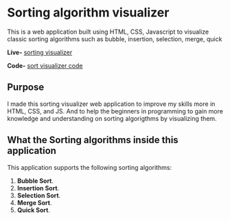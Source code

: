 # Sorting algorithm visualizer

This is a web application built using HTML, CSS, Javascript to visualize classic sorting algorithms such as bubble, insertion, selection, merge, quick 

**Live-** [sorting visualizer](https://sorting-visualizer-352038.netlify.app/) 

**Code-** [sort visualizer code](https://github.com/Bharat2911/Algorithm-Sorting-Visualizer)

## Purpose

I made this sorting visualizer web application to improve my skills more in
HTML, CSS, and JS. And to help the beginners in programming to gain more knowledge and understanding on sorting algorigthms by visualizing them.

## What the Sorting algorithms inside this application

This application supports the following sorting algorithms:

1. **Bubble Sort**.
2. **Insertion Sort**.
3. **Selection Sort**.
4. **Merge Sort**.
5. **Quick Sort**.
